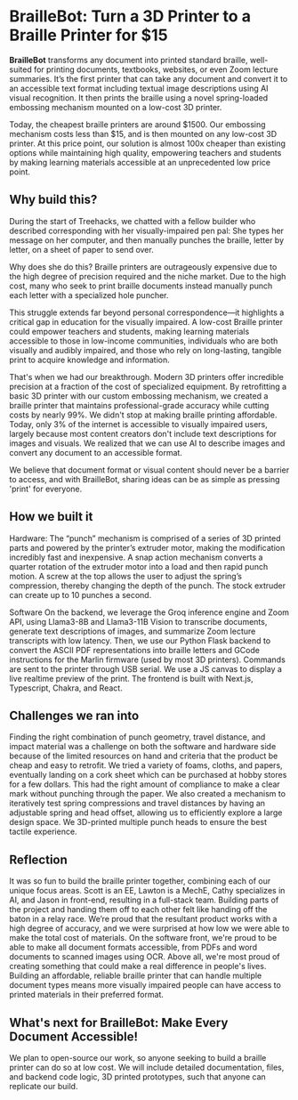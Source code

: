 # BrailleBot: Turn a 3D Printer to a Braille Printer for $15

**BrailleBot** transforms any document into printed standard braille, well-suited for printing documents, textbooks, websites, or even Zoom lecture summaries. It’s the first printer that can take any document and convert it to an accessible text format including textual image descriptions using AI visual recognition. It then prints the braille using a novel spring-loaded embossing mechanism mounted on a low-cost 3D printer.

Today, the cheapest braille printers are around $1500. Our embossing mechanism costs less than $15, and is then mounted on any low-cost 3D printer. At this price point, our solution is almost 100x cheaper than existing options while maintaining high quality, empowering teachers and students by making learning materials accessible at an unprecedented low price point.

## Why build this?

During the start of Treehacks, we chatted with a fellow builder who described corresponding with her visually-impaired pen pal: She types her message on her computer, and then manually punches the braille, letter by letter, on a sheet of paper to send over.

Why does she do this? Braille printers are outrageously expensive due to the high degree of precision required and the niche market. Due to the high cost, many who seek to print braille documents instead manually punch each letter with a specialized hole puncher.

This struggle extends far beyond personal correspondence—it highlights a critical gap in education for the visually impaired. A low-cost Braille printer could empower teachers and students, making learning materials accessible to those in low-income communities, individuals who are both visually and audibly impaired, and those who rely on long-lasting, tangible print to acquire knowledge and information.

That's when we had our breakthrough. Modern 3D printers offer incredible precision at a fraction of the cost of specialized equipment. By retrofitting a basic 3D printer with our custom embossing mechanism, we created a braille printer that maintains professional-grade accuracy while cutting costs by nearly 99%.
We didn't stop at making braille printing affordable. Today, only 3% of the internet is accessible to visually impaired users, largely because most content creators don't include text descriptions for images and visuals. We realized that we can use AI to describe images and convert any document to an accessible format. 

We believe that document format or visual content should never be a barrier to access, and with BrailleBot, sharing ideas can be as simple as pressing 'print' for everyone.

## How we built it

Hardware:
The “punch” mechanism is comprised of a series of 3D printed parts and powered by the printer’s extruder motor, making the modification incredibly fast and inexpensive. A snap action mechanism converts a quarter rotation of the extruder motor into a load and then rapid punch motion. A screw at the top allows the user to adjust the spring’s compression, thereby changing the depth of the punch. The stock extruder can create up to 10 punches a second. 

Software
On the backend, we leverage the Groq inference engine and Zoom API, using Llama3-8B and Llama3-11B Vision to transcribe documents, generate text descriptions of images, and summarize Zoom lecture transcripts with low latency. Then, we use our Python Flask backend to convert the ASCII PDF representations into braille letters and GCode instructions for the Marlin firmware (used by most 3D printers).
Commands are sent to the printer through USB serial.
We use a JS canvas to display a live realtime preview of the print.
The frontend is built with Next.js, Typescript, Chakra, and React.

## Challenges we ran into

Finding the right combination of punch geometry, travel distance, and impact material was a challenge on both the software and hardware side because of the limited resources on hand and criteria that the product be cheap and easy to retrofit. We tried a variety of foams, cloths, and papers, eventually landing on a cork sheet which can be purchased at hobby stores for a few dollars. This had the right amount of compliance to make a clear mark without punching through the paper. We also created a mechanism to iteratively test spring compressions and travel distances by having an adjustable spring and head offset, allowing us to efficiently explore a large design space. We 3D-printed multiple punch heads to ensure the best tactile experience.

## Reflection

It was so fun to build the braille printer together, combining each of our unique focus areas. Scott is an EE, Lawton is a MechE, Cathy specializes in AI, and Jason in front-end, resulting in a full-stack team. Building parts of the project and handing them off to each other felt like handing off the baton in a relay race. We’re proud that the resultant product works with a high degree of accuracy, and we were surprised at how low we were able to make the total cost of materials. On the software front, we're proud to be able to make all document formats accessible, from PDFs and word documents to scanned images using OCR.
Above all, we're most proud of creating something that could make a real difference in people's lives. Building an affordable, reliable braille printer that can handle multiple document types means more visually impaired people can have access to printed materials in their preferred format.

## What's next for BrailleBot: Make Every Document Accessible!

We plan to open-source our work, so anyone seeking to build a braille printer can do so at low cost. We will include detailed documentation, files, and backend code logic, 3D printed prototypes, such that anyone can replicate our build.
